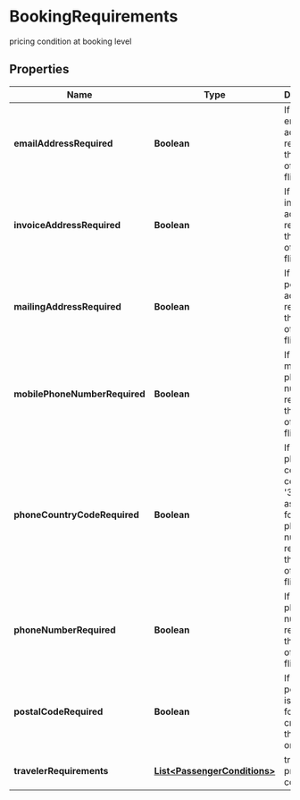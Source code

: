 

# BookingRequirements

pricing condition at booking level

## Properties

| Name | Type | Description | Notes |
|------------ | ------------- | ------------- | -------------|
|**emailAddressRequired** | **Boolean** | If true, an email address is required for the creation of the flight-order |  [optional] |
|**invoiceAddressRequired** | **Boolean** | If true, an invoice address is required for the creation of the flight-order |  [optional] |
|**mailingAddressRequired** | **Boolean** | If true, a postal address is required for the creation of the flight-order |  [optional] |
|**mobilePhoneNumberRequired** | **Boolean** | If true, a mobile phone number is required for the creation of the flight-order |  [optional] |
|**phoneCountryCodeRequired** | **Boolean** | If true, the phone country code (e.g. &#39;33&#39;) associated for each phone number is required for the creation of the flight-order |  [optional] |
|**phoneNumberRequired** | **Boolean** | If true, a phone number is required for the creation of the flight-order |  [optional] |
|**postalCodeRequired** | **Boolean** | If true, a postal code is required for the creation of the flight-order |  [optional] |
|**travelerRequirements** | [**List&lt;PassengerConditions&gt;**](PassengerConditions.md) | traveler pricing condition |  [optional] |



